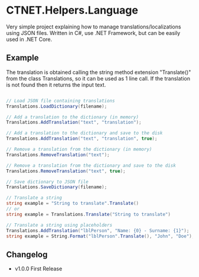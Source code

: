 # CTNET.Helpers.Language

Very simple project explaining how to manage translations/localizations using JSON files.
Written in C#, use .NET Framework, but can be easily used in .NET Core.

## Example
The translation is obtained calling the string method extension "Translate()" from the class Translations, so it can be used as 1 line call.
If the translation is not found then it returns the input text.

```csharp

// Load JSON file containing translations
Translations.LoadDictionary(filename);

// Add a translation to the dictionary (in memory)
Translations.AddTranslation("text", "translation");

// Add a translation to the dictionary and save to the disk
Translations.AddTranslation("text", "translation", true);

// Remove a translation from the dictionary (in memory)
Translations.RemoveTranslation("text");

// Remove a translation from the dictionary and save to the disk
Translations.RemoveTranslation("text", true);

// Save dictionary to JSON file
Translations.SaveDictionary(filename);

// Translate a string
string example = "String to translate".Translate()
// or
string example = Translations.Translate("String to translate")

// Translate a string using placeholders
Translations.AddTranslation("lblPerson", "Name: {0} - Surname: {1}");
string example = String.Format("lblPerson".Translate(), "John", "Doe");
```

## Changelog

- v1.0.0 First Release
